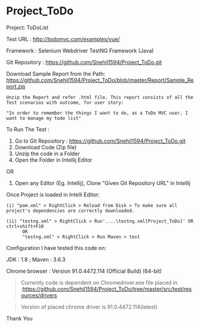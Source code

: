 # Project_ToDo
Project: ToDoList

Test URL : http://todomvc.com/examples/vue/

Framework : Selenium Webdriver TestNG Framework (Java)

Git Repository : https://github.com/Snehil1594/Project_ToDo.git

Download Sample Report from the Path: https://github.com/Snehil1594/Project_ToDo/blob/master/Report/Sample_Report.zip
   
    Unzip the Report and refer .html file. This report consists of all the Test scenarios with outcome, for user story:
                                      
    "In order to remember the things I want to do, as a ToDo MVC user, I want to manage my todo list"
 

To Run The Test :

1. Go to Git Repository : https://github.com/Snehil1594/Project_ToDo.git
2. Download Code (Zip file)
3. Unzip the code in a Folder
4. Open the Folder in Intellij Editor

OR

1. Open any Editor (Eg. Intellij), Clone "Given Git Repository URL" in Intellij


Once Project is loaded in Intelli Editor:

    (i) "pom.xml" > RightClick > Reload from Disk > To make sure all project's dependencies are correctly downloaded.
    
    (ii) "testng.xml" > RightClick > Run'....\testng.xml[Project_ToDo]' OR ctrl+shift+F10
          OR
          "testng.xml" > RightClick > Run Maven > test
          
 
 
Configuration I have tested this code on:

JDK : 1.8 ;  Maven : 3.6.3

Chrome browser : Version 91.0.4472.114 (Official Build) (64-bit)

  > Currently code is dependent on Chromedriver.exe file placed in :https://github.com/Snehil1594/Project_ToDo/tree/master/src/test/resources/drivers

  > Version of placed chrome driver is 91.0.4472.114(latest)


Thank You
